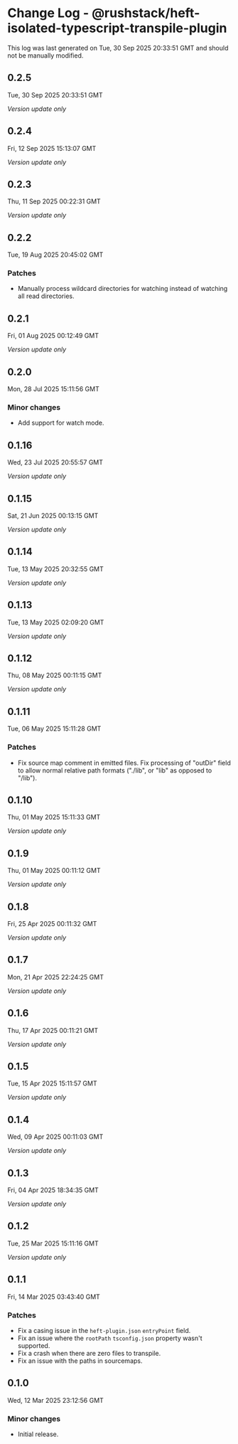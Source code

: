 # Change Log - @rushstack/heft-isolated-typescript-transpile-plugin

This log was last generated on Tue, 30 Sep 2025 20:33:51 GMT and should not be manually modified.

## 0.2.5
Tue, 30 Sep 2025 20:33:51 GMT

_Version update only_

## 0.2.4
Fri, 12 Sep 2025 15:13:07 GMT

_Version update only_

## 0.2.3
Thu, 11 Sep 2025 00:22:31 GMT

_Version update only_

## 0.2.2
Tue, 19 Aug 2025 20:45:02 GMT

### Patches

- Manually process wildcard directories for watching instead of watching all read directories.

## 0.2.1
Fri, 01 Aug 2025 00:12:49 GMT

_Version update only_

## 0.2.0
Mon, 28 Jul 2025 15:11:56 GMT

### Minor changes

- Add support for watch mode.

## 0.1.16
Wed, 23 Jul 2025 20:55:57 GMT

_Version update only_

## 0.1.15
Sat, 21 Jun 2025 00:13:15 GMT

_Version update only_

## 0.1.14
Tue, 13 May 2025 20:32:55 GMT

_Version update only_

## 0.1.13
Tue, 13 May 2025 02:09:20 GMT

_Version update only_

## 0.1.12
Thu, 08 May 2025 00:11:15 GMT

_Version update only_

## 0.1.11
Tue, 06 May 2025 15:11:28 GMT

### Patches

- Fix source map comment in emitted files. Fix processing of "outDir" field to allow normal relative path formats ("./lib", or "lib" as opposed to "/lib").

## 0.1.10
Thu, 01 May 2025 15:11:33 GMT

_Version update only_

## 0.1.9
Thu, 01 May 2025 00:11:12 GMT

_Version update only_

## 0.1.8
Fri, 25 Apr 2025 00:11:32 GMT

_Version update only_

## 0.1.7
Mon, 21 Apr 2025 22:24:25 GMT

_Version update only_

## 0.1.6
Thu, 17 Apr 2025 00:11:21 GMT

_Version update only_

## 0.1.5
Tue, 15 Apr 2025 15:11:57 GMT

_Version update only_

## 0.1.4
Wed, 09 Apr 2025 00:11:03 GMT

_Version update only_

## 0.1.3
Fri, 04 Apr 2025 18:34:35 GMT

_Version update only_

## 0.1.2
Tue, 25 Mar 2025 15:11:16 GMT

_Version update only_

## 0.1.1
Fri, 14 Mar 2025 03:43:40 GMT

### Patches

- Fix a casing issue in the `heft-plugin.json` `entryPoint` field.
- Fix an issue where the `rootPath` `tsconfig.json` property wasn't supported.
- Fix a crash when there are zero files to transpile.
- Fix an issue with the paths in sourcemaps.

## 0.1.0
Wed, 12 Mar 2025 23:12:56 GMT

### Minor changes

- Initial release.

